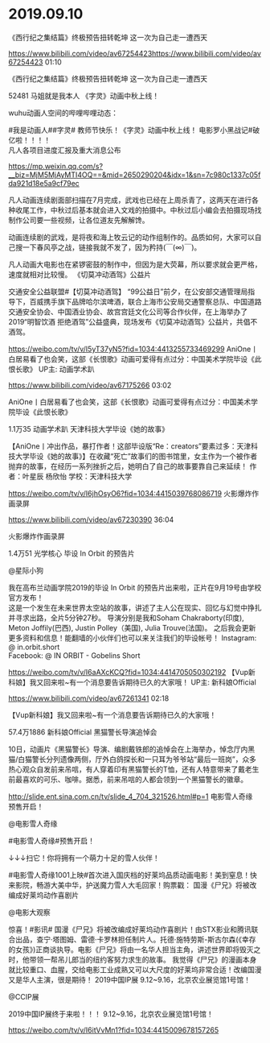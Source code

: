 # 2019.09.10

《西行纪之集结篇》终极预告扭转乾坤 这一次为自己走一遭西天

https://www.bilibili.com/video/av67254423https://www.bilibili.com/video/av67254423
01:10

《西行纪之集结篇》终极预告扭转乾坤 这一次为自己走一遭西天

52481
马姐就是我本人
《字灵》动画中秋上线！

wuhu动画人空间的哔哩哔哩动态：

#我是动画人##字灵#  教师节快乐！《字灵》动画中秋上线！
电影罗小黑战记#破亿啦！！！！  
凡人各项目进度汇报及重大消息公布

https://mp.weixin.qq.com/s?__biz=MjM5MjAyMTI4OQ==&mid=2650290204&idx=1&sn=7c980c1337c05fda921d18e5a9cf79ec

凡人动画连续剧面部扫描在7月完成，武戏也已经在上周杀青了，这两天在进行各种收尾工作，中秋过后基本就会进入文戏的拍摄中。中秋过后小编会去拍摄现场找制作公司要一些视频，让各位道友先解解馋。

动画连续剧的武戏，是将夜和海上牧云记的动作组制作的。品质如何，大家可以自己搜一下春风亭之战，链接我就不发了，因为矜持(￣(∞)￣)。　

凡人动画大电影也在紧锣密鼓的制作中，但因为是大荧幕，所以要求就会更严格，速度就相对比较慢。
《切莫冲动酒驾》公益片

交通安全公益联盟#【切莫冲动酒驾】 “99公益日”前夕，在公安部交通管理局指导下，百威携手旗下品牌哈尔滨啤酒，联合上海市公安局交通警察总队、中国道路交通安全协会、中国酒业协会、故宫宫廷文化公司等合作伙伴，在上海举办了2019“明智饮酒 拒绝酒驾”公益盛典，现场发布《切莫冲动酒驾》公益片，共倡不酒驾。

https://weibo.com/tv/v/I5yT37yN5?fid=1034:4413255733469299
 AniOne丨白居易看了也会笑，这部《长恨歌》动画可爱得有点过分：中国美术学院毕设《此恨长歌》 UP主: 动画学术趴

https://www.bilibili.com/video/av67175266
03:02

AniOne丨白居易看了也会笑，这部《长恨歌》动画可爱得有点过分：中国美术学院毕设《此恨长歌》

1.1万35
动画学术趴
天津科技大学毕设《她的故事》

【AniOne丨冲出作品，暴打作者！这部毕设版“Re：creators”要素过多：天津科技大学毕设《她的故事》】在收藏“死亡”故事们的图书馆里，女主作为一个被作者抛弃的故事，在经历一系列挫折之后，她明白了自己的故事要靠自己来延续！
作者：叶星辰 杨欣怡
学校：天津科技大学 

https://weibo.com/tv/v/I6jhOsyO6?fid=1034:4415039768086719
火影爆炸作画录屏

https://www.bilibili.com/video/av67230390
36:04

火影爆炸作画录屏

1.4万51
光学核心
毕设 In Orbit 的预告片

@星际小狗                            

我在高布兰动画学院2019的毕设 In Orbit 的预告片出来啦，正片在9月19号由学校官方发布！                                                                                                                                        
这是一个发生在未来世界太空站的故事，讲述了主人公在现实、回忆与幻觉中挣扎并寻求出路，全片5分钟27秒。 导演分别是我和Soham Chakraborty(印度), Meton Joffily(巴西), Justin Polley（美国), Julia Trouve(法国)。                                                                                      之后我会更新更多资料和信息！能翻墙的小伙伴们也可以来关注我们的毕设帐号！ Instagram: @ in.orbit.short                                                                                        
Facebook: @ IN ORBIT - Gobelins Short

https://weibo.com/tv/v/I6aAXcKCQ?fid=1034:4414705050302192
【Vup新科娘】我又回来啦~有一个消息要告诉期待已久的大家哦！ UP主: 新科娘Official

https://www.bilibili.com/video/av67261341
02:18

【Vup新科娘】我又回来啦~有一个消息要告诉期待已久的大家哦！

57.4万1886
新科娘Official
黑猫警长导演追悼会

10日，动画片《黑猫警长》导演、编剧戴铁郎的追悼会在上海举办，悼念厅内黑猫/白猫警长分列遗像两侧，厅外白鸽探长和一只耳为爷爷站“最后一班岗”，众多热心观众自发前来吊唁，有人穿着印有黑猫警长的T恤，还有人特意带来了戴老生前最喜欢的可乐、咖啡。据悉，前来吊唁的人都会领到一个黑猫警长的徽章。

http://slide.ent.sina.com.cn/tv/slide_4_704_321526.html#p=1
 电影雪人奇缘 预售开启！

@电影雪人奇缘                            

#电影雪人奇缘#预售开启！

↓↓↓扫它！你将拥有一个萌力十足的雪人伙伴！

#电影雪人奇缘1001上映#首次进入国庆档的好莱坞品质动画电影！美到窒息！快来影院，畅游大美中华，护送魔力雪人大毛回家！购票戳：
国漫《尸兄》将被改编成好莱坞动作喜剧片

@电影大观察                                                        

惊喜！#影讯# 国漫《尸兄》将被改编成好莱坞动作喜剧片！由STX影业和腾讯联合出品，查宁·塔图姆、雷德·卡罗林担任制片人。托德·施特劳斯-斯古尔森(《幸存的女孩》)正商谈执导。电影《尸兄》将由一名华人担当主角，讲述世界即将毁灭之时，他带领一帮吊儿郎当的纽约客努力求生的故事。 我觉得《尸兄》的漫画本身就比较重口、血腥，交给电影工业成熟又可以大尺度的好莱坞非常合适！改编国漫又是华人主演，很是期待！
2019中国IP展 9.12~9.16，北京农业展览馆1号馆！

@CCIP展                            

2019中国IP展终于来啦！！！
9.12~9.16，北京农业展览馆1号馆！

https://weibo.com/tv/v/I6itVvMn1?fid=1034:4415009678157265
 